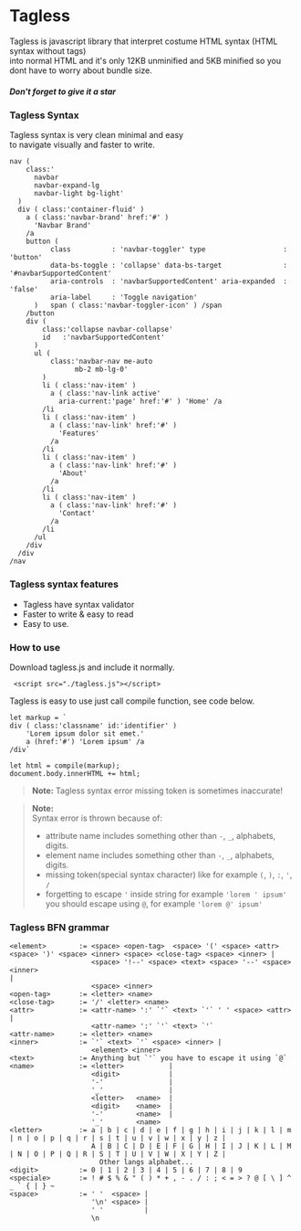 # Tagless
Tagless is javascript library that interpret costume HTML syntax (HTML syntax without tags)<br> into normal HTML and it's 
only 12KB unminified and 5KB minified so you dont have to worry about bundle size.<br>
##### Don't forget to give it a star

### Tagless Syntax 
Tagless syntax is very clean minimal and easy <br> to navigate visually and faster to write.
```
nav (
    class:'
      navbar 
      navbar-expand-lg 
      navbar-light bg-light'
  )
  div ( class:'container-fluid' )
    a ( class:'navbar-brand' href:'#' ) 
      'Navbar Brand' 
    /a
    button (
          class          : 'navbar-toggler' type                   : 'button' 
          data-bs-toggle : 'collapse' data-bs-target               : '#navbarSupportedContent' 
          aria-controls  : 'navbarSupportedContent' aria-expanded  : 'false'
          aria-label     : 'Toggle navigation'
      )   span ( class:'navbar-toggler-icon' ) /span
    /button
    div ( 
        class:'collapse navbar-collapse' 
        id   :'navbarSupportedContent' 
      ) 
      ul ( 
          class:'navbar-nav me-auto 
                mb-2 mb-lg-0' 
        ) 
        li ( class:'nav-item' )
          a ( class:'nav-link active' 
            aria-current:'page' href:'#' ) 'Home' /a
        /li
        li ( class:'nav-item' )
          a ( class:'nav-link' href:'#' ) 
            'Features' 
          /a
        /li
        li ( class:'nav-item' )
          a ( class:'nav-link' href:'#' ) 
            'About' 
          /a
        /li
        li ( class:'nav-item' )
          a ( class:'nav-link' href:'#' ) 
            'Contact' 
          /a
        /li
      /ul
    /div
  /div
/nav
```

### Tagless syntax features
- Tagless have syntax validator
- Faster to write & easy to read 
- Easy to use. 

### How to use
Download tagless.js and include it normally.
```
 <script src="./tagless.js"></script>
```
Tagless is easy to use just call compile function, see code below.
```
let markup = `
div ( class:'classname' id:'identifier' ) 
    'Lorem ipsum dolor sit emet.' 
    a (href:'#') 'Lorem ipsum' /a 
/div`

let html = compile(markup);
document.body.innerHTML += html;
```

> **Note:**
> Tagless syntax error missing token is sometimes inaccurate!

> **Note:**<br>
> Syntax error is thrown because of:<br>
> - attribute name includes something other than `-`, `_`, alphabets, digits.<br>
> - element name includes something other than `-`, `_`, alphabets, digits.<br>
> - missing token(special syntax character) like for example `(`, `)`, `:`, `'`, `/`<br>
> - forgetting to escape `'` inside string for example `'lorem ' ipsum'`<br>
> you should escape using `@`, for example `'lorem @' ipsum'`


### Tagless BFN grammar 
```
<element>        := <space> <open-tag>  <space> '(' <space> <attr> <space> ')' <space> <inner> <space> <close-tag> <space> <inner> | 
                    <space> '!--' <space> <text> <space> '--' <space> <inner>                                                                     | 
                    <space> <inner>
<open-tag>       := <letter> <name> 
<close-tag>      := '/' <letter> <name>
<attr>           := <attr-name> ':' `'` <text> `'` ' ' <space> <attr> | 
                    <attr-name> ':' `'` <text> `'`
<attr-name>      := <letter> <name>
<inner>          := `'` <text> `'` <space> <inner> |
                    <element> <inner> 
<text>           := Anything but `'` you have to escape it using `@`
<name>           := <letter>           | 
                    <digit>            | 
                    '-'                | 
                    '_'                | 
                    <letter>   <name>  | 
                    <digit>    <name>  | 
                    '-'        <name>  | 
                    '_'        <name>  
<letter>         := a | b | c | d | e | f | g | h | i | j | k | l | m | n | o | p | q | r | s | t | u | v | w | x | y | z |
                    A | B | C | D | E | F | G | H | I | J | K | L | M | N | O | P | Q | R | S | T | U | V | W | X | Y | Z |
                      Other langs alphabet...
<digit>          := 0 | 1 | 2 | 3 | 4 | 5 | 6 | 7 | 8 | 9
<speciale>       := ! # $ % & " ( ) * + , - . / : ; < = > ? @ [ \ ] ^ _ ` { | } ~
<space>          := ' '  <space> | 
                    '\n' <space> | 
                    ' '          | 
                    \n
```
 


  
  
  
  
  
  
  
  
  
  
